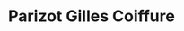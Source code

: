 ---
title: "Parizot Gilles Coiffure"
url: /decines-charpieu/parizot-gilles-coiffure/
shop: coiffeur
---